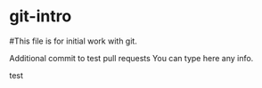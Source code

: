 # git-intro
#This file is for initial work with git.



Additional commit to test pull requests
You can type here any info.

test
